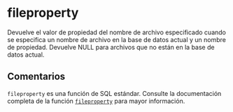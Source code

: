 ﻿---
SidebarGroup: "Funciones de sistema"
Autogenerated: true
---

# fileproperty

Devuelve el valor de propiedad del nombre de archivo especificado cuando se especifica un nombre de archivo en la base de datos actual y un nombre de propiedad. Devuelve NULL para archivos que no están en la base de datos actual.

## Comentarios 

`fileproperty` es una función de SQL estándar. Consulte la documentación completa de la función [`fileproperty`](https://learn.microsoft.com/es-es/sql/t-sql/functions/fileproperty-transact-sql) para mayor información.
